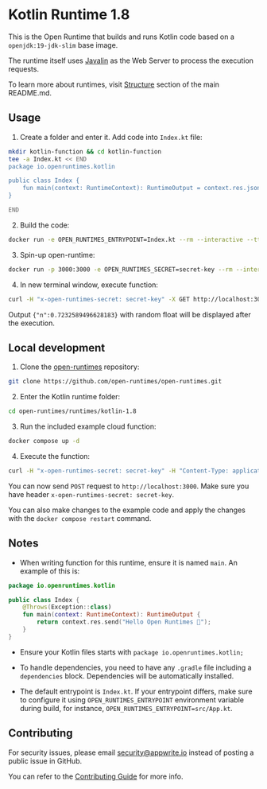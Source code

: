 # Kotlin Runtime 1.8

This is the Open Runtime that builds and runs Kotlin code based on a `openjdk:19-jdk-slim` base image.

The runtime itself uses [Javalin](https://github.com/tipsy/javalin) as the Web Server to process the execution requests.

To learn more about runtimes, visit [Structure](https://github.com/open-runtimes/open-runtimes#structure) section of the main README.md.

## Usage

1. Create a folder and enter it. Add code into `Index.kt` file:

```bash
mkdir kotlin-function && cd kotlin-function
tee -a Index.kt << END
package io.openruntimes.kotlin

public class Index {
    fun main(context: RuntimeContext): RuntimeOutput = context.res.json(mutableMapOf("n" to Math.random()))
}

END

```

2. Build the code:

```bash
docker run -e OPEN_RUNTIMES_ENTRYPOINT=Index.kt --rm --interactive --tty --volume $PWD:/mnt/code openruntimes/kotlin:v4-1.8 sh helpers/build.sh
```

3. Spin-up open-runtime:

```bash
docker run -p 3000:3000 -e OPEN_RUNTIMES_SECRET=secret-key --rm --interactive --tty --volume $PWD/code.tar.gz:/mnt/code/code.tar.gz:ro openruntimes/kotlin:v4-1.8 sh helpers/start.sh "java -jar /usr/local/server/src/function/kotlin-runtime-1.0.0.jar"
```

4. In new terminal window, execute function:

```bash
curl -H "x-open-runtimes-secret: secret-key" -X GET http://localhost:3000/
```

Output `{"n":0.7232589496628183}` with random float will be displayed after the execution.

## Local development

1. Clone the [open-runtimes](https://github.com/open-runtimes/open-runtimes) repository:

```bash
git clone https://github.com/open-runtimes/open-runtimes.git
```

2. Enter the Kotlin runtime folder:

```bash
cd open-runtimes/runtimes/kotlin-1.8
```

3. Run the included example cloud function:

```bash
docker compose up -d
```

4. Execute the function:

```bash
curl -H "x-open-runtimes-secret: secret-key" -H "Content-Type: application/json" -X POST http://localhost:3000/ -d '{"id": "4"}'
```

You can now send `POST` request to `http://localhost:3000`. Make sure you have header `x-open-runtimes-secret: secret-key`.

You can also make changes to the example code and apply the changes with the `docker compose restart` command.

## Notes

- When writing function for this runtime, ensure it is named `main`. An example of this is:

```kotlin
package io.openruntimes.kotlin

public class Index {
    @Throws(Exception::class)
    fun main(context: RuntimeContext): RuntimeOutput {
        return context.res.send("Hello Open Runtimes 👋");
    }
}
```

- Ensure your Kotlin files starts with `package io.openruntimes.kotlin;`

- To handle dependencies, you need to have any `.gradle` file including a `dependencies` block. Dependencies will be automatically installed.

- The default entrypoint is `Index.kt`. If your entrypoint differs, make sure to configure it using `OPEN_RUNTIMES_ENTRYPOINT` environment variable during build, for instance, `OPEN_RUNTIMES_ENTRYPOINT=src/App.kt`.

## Contributing

For security issues, please email security@appwrite.io instead of posting a public issue in GitHub.

You can refer to the [Contributing Guide](https://github.com/open-runtimes/open-runtimes/blob/main/CONTRIBUTING.md) for more info.
